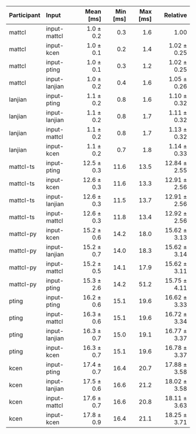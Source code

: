 | Participant | Input | Mean [ms] | Min [ms] | Max [ms] | Relative |
|:---|:---|---:|---:|---:|---:|
| mattcl | input-mattcl | 1.0 ± 0.2 | 0.3 | 1.6 | 1.00 |
| mattcl | input-kcen | 1.0 ± 0.1 | 0.2 | 1.4 | 1.02 ± 0.25 |
| mattcl | input-pting | 1.0 ± 0.1 | 0.3 | 1.2 | 1.02 ± 0.25 |
| mattcl | input-lanjian | 1.0 ± 0.2 | 0.4 | 1.6 | 1.05 ± 0.26 |
| lanjian | input-pting | 1.1 ± 0.2 | 0.8 | 1.6 | 1.10 ± 0.32 |
| lanjian | input-lanjian | 1.1 ± 0.2 | 0.8 | 1.7 | 1.11 ± 0.32 |
| lanjian | input-mattcl | 1.1 ± 0.2 | 0.8 | 1.7 | 1.13 ± 0.32 |
| lanjian | input-kcen | 1.1 ± 0.2 | 0.7 | 1.8 | 1.14 ± 0.33 |
| mattcl-ts | input-pting | 12.5 ± 0.3 | 11.6 | 13.5 | 12.84 ± 2.55 |
| mattcl-ts | input-kcen | 12.6 ± 0.3 | 11.6 | 13.3 | 12.91 ± 2.56 |
| mattcl-ts | input-lanjian | 12.6 ± 0.3 | 11.5 | 13.7 | 12.91 ± 2.56 |
| mattcl-ts | input-mattcl | 12.6 ± 0.3 | 11.8 | 13.4 | 12.92 ± 2.56 |
| mattcl-py | input-kcen | 15.2 ± 0.6 | 14.2 | 18.0 | 15.62 ± 3.13 |
| mattcl-py | input-lanjian | 15.2 ± 0.7 | 14.0 | 18.3 | 15.62 ± 3.14 |
| mattcl-py | input-mattcl | 15.2 ± 0.5 | 14.1 | 17.9 | 15.62 ± 3.11 |
| mattcl-py | input-pting | 15.3 ± 2.6 | 14.2 | 51.2 | 15.75 ± 4.11 |
| pting | input-pting | 16.2 ± 0.6 | 15.1 | 19.6 | 16.62 ± 3.33 |
| pting | input-mattcl | 16.3 ± 0.6 | 15.1 | 19.6 | 16.72 ± 3.34 |
| pting | input-lanjian | 16.3 ± 0.7 | 15.0 | 19.1 | 16.77 ± 3.37 |
| pting | input-kcen | 16.3 ± 0.7 | 15.1 | 19.6 | 16.78 ± 3.37 |
| kcen | input-pting | 17.4 ± 0.7 | 16.4 | 20.7 | 17.88 ± 3.58 |
| kcen | input-lanjian | 17.5 ± 0.6 | 16.6 | 21.2 | 18.02 ± 3.58 |
| kcen | input-mattcl | 17.6 ± 0.7 | 16.6 | 20.8 | 18.11 ± 3.63 |
| kcen | input-kcen | 17.8 ± 0.9 | 16.4 | 21.1 | 18.25 ± 3.71 |
